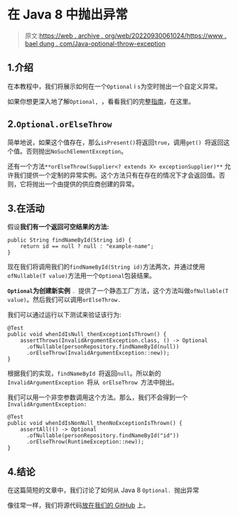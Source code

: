 # 在 Java 8 中抛出异常

> 原文:[https://web . archive . org/web/20220930061024/https://www . bael dung . com/Java-optional-throw-exception](https://web.archive.org/web/20220930061024/https://www.baeldung.com/java-optional-throw-exception)

## 1.介绍

在本教程中，我们将展示如何在一个`Optional` i `s`为空时抛出一个自定义异常。

如果你想更深入地了解`Optional, `，看看我们的完整[指南](/web/20221205215609/https://www.baeldung.com/java-optional)，在这里。

## 2.`Optional.orElseThrow`

简单地说，如果这个值存在，那么`isPresent()`将返回`true`，调用`get() `将返回这个值。否则抛出`NoSuchElementException`。

还有一个方法`**orElseThrow(Supplier<? extends X> exceptionSupplier)**` 允许我们提供一个定制的异常实例。这个方法只有在存在的情况下才会返回值。否则，它将抛出一个由提供的供应商创建的异常。

## 3.在活动

假设**我们有一个返回可空结果的方法:**

```
public String findNameById(String id) {
    return id == null ? null : "example-name";
}
```

现在我们将调用我们的`findNameById(String id)`方法两次，并通过使用 `ofNullable(T value)`方法用一个`Optional`包装结果。

**`Optional`为创建新实例** `. `提供了一个静态工厂方法，这个方法叫做`ofNullable(T value)`。然后我们可以调用`orElseThrow.`

我们可以通过运行以下测试来验证该行为:

```
@Test
public void whenIdIsNull_thenExceptionIsThrown() {
    assertThrows(InvalidArgumentException.class, () -> Optional
      .ofNullable(personRepository.findNameById(null))
      .orElseThrow(InvalidArgumentException::new));
}
```

根据我们的实现，`findNameById `将返回`null`。所以新的`InvalidArgumentException `将从` orElseThrow `方法中抛出。

我们可以用一个非空参数调用这个方法。那么，我们不会得到一个`InvalidArgumentException:`

```
@Test
public void whenIdIsNonNull_thenNoExceptionIsThrown() {
    assertAll(() -> Optional
      .ofNullable(personRepository.findNameById("id"))
      .orElseThrow(RuntimeException::new));
} 
```

## 4.结论

在这篇简短的文章中，我们讨论了如何从 Java 8 `Optional. `抛出异常

像往常一样，我们将源代码[放在我们的 GitHub](https://web.archive.org/web/20221205215609/https://github.com/eugenp/tutorials/tree/master/core-java-modules/core-java-optional) 上。